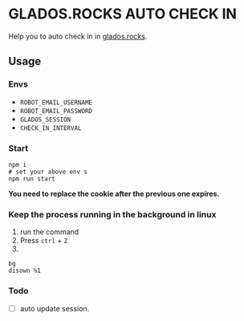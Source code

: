 # GLADOS.ROCKS AUTO CHECK IN

Help you to auto check in in [glados.rocks](https://glados.rocks/console).

## Usage

### Envs

- `ROBOT_EMAIL_USERNAME`
- `ROBOT_EMAIL_PASSWORD`
- `GLADOS_SESSION`
- `CHECK_IN_INTERVAL`

### Start

```shell
npm i 
# set your above env s
npm run start
```

**You need to replace the cookie after the previous one expires.**

### Keep the process running in the background in linux

1. run the command
2. Press `ctrl` + `Z`
3. 
```shell
bg
disown %1
```
### Todo

- [ ] auto update session.